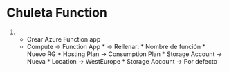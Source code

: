 # Chuleta Function

1. - Crear Azure Function app
   - Compute -> Function App 
               * -> Rellenar:
               * Nombre de función
               * Nuevo RG
               * Hosting Plan -> Consumption Plan
               * Storage Account -> Nueva
               * Location -> WestEurope
               * Storage Account -> Por defecto
